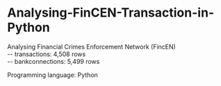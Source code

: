 # Analysing-FinCEN-Transaction-in-Python

Analysing Financial Crimes Enforcement Network (FincEN) <br/>
-- transactions: 4,508 rows <br/>
-- bankconnections: 5,499 rows <br/>

Programming language: Python
